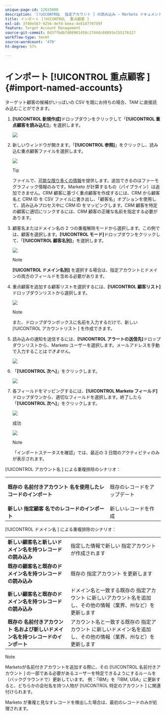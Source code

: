 ```yaml
---
unique-page-id: 12615800
description: '[!UICONTROL  指定アカウント ] の読み込み – Marketo ドキュメント – 製品ドキュメント'
title: インポート [!UICONTROL  重点顧客 ]
exl-id: 3f40e567-9256-4efd-beea-4e818770759f
feature: Target Account Management
source-git-commit: 0d37fbdb7d08901458c1744dc68893e155176327
workflow-type: tm+mt
source-wordcount: '479'
ht-degree: 57%

---
```


# インポート [!UICONTROL  重点顧客 ] {#import-named-accounts}

ターゲット顧客の候補がいっぱいの CSV を既にお持ちの場合、TAM に直接読み込むことができます。

1. **[!UICONTROL 新規作成]**&#x200B;ドロップダウンをクリックして「**[!UICONTROL 重点顧客を読み込む]**」を選択します。

   ![](assets/inaone.png)

1. 新しいウィンドウが開きます。「**[!UICONTROL 参照]**」をクリックし、読み込む重点顧客ファイルを選択します。

   ![](assets/inatwo.png)

   >[!TIP]
   >
   >ファイルで、[可能な限り多くの情報](/help/marketo/product-docs/target-account-management/target/named-accounts/named-account-overview.md#named-account-attributes)を提供します。追加できるのはファーモグラフィック情報のみです。Marketo が計算するもの（パイプライン）は追加できません。CRM 顧客に基づく重点顧客を作成するには、CRM から顧客名と CRM ID を CSV ファイルに書き出し、「顧客名」オプションを使用して、読み込みプロセス中に CRM ID をマッピングします。CRM 顧客を特定の顧客に適切にリンクするには、CRM 顧客の正確な名前を指定する必要があります。

1. 顧客名またはドメイン名の 2 つの重複解除モードから選択します。この例では、顧客を選択します。**[!UICONTROL モード]**&#x200B;ドロップダウンをクリックして、「**[!UICONTROL 顧客名別]**」を選択します。

   ![](assets/inathree.png)

   >[!NOTE]
   >
   >**[!UICONTROL ドメイン名別]** を選択する場合は、指定アカウントとドメインの両方のフィールドを含める必要があります。

1. 重点顧客を追加する顧客リストを選択するには、**[!UICONTROL 顧客リスト]**&#x200B;ドロップダウンリストから選択します。

   ![](assets/inafour.png)

   >[!NOTE]
   >
   >また、ドロップダウンボックスに名前を入力するだけで、新しい [!UICONTROL  アカウントリスト ] を作成できます。

1. 読み込みの通知を送信するには、**[!UICONTROL アラートの送信先]**&#x200B;ドロップダウンリストから、Marketo ユーザーを選択します。メールアドレスを手動で入力することは&#x200B;_できません_。

   ![](assets/inafive-2.png)

1. 「**[!UICONTROL 次へ]**」をクリックします。

   ![](assets/inasix-2.png)

1. 各フィールドをマッピングするには、**[!UICONTROL Marketo フィールド]**&#x200B;ドロップダウンから、適切なフィールドを選択します。終了したら「**[!UICONTROL 次へ]**」をクリックします。

   ![](assets/inaseven.png)

   成功

   ![](assets/inanine.png)

   >[!NOTE]
   >
   >「インポートステータスを確認」では、最近の 3 日間のアクティビティのみが表示されます。

[!UICONTROL  アカウント名 ] による重複排除のシナリオ：

<table> 
 <tbody> 
  <tr> 
   <td><strong>既存の <span class="uicontrol"> 名前付きアカウント </span> 名を使用したレコードのインポート</strong></td> 
   <td><p>既存のレコードをアップデート</p></td> 
  </tr> 
  <tr> 
   <td><strong>新しい <span class="uicontrol"> 指定顧客 </span> 名でのレコードのインポート</strong></td> 
   <td>新しいレコードを作成</td> 
  </tr> 
 </tbody> 
</table>

[!UICONTROL  ドメイン名 ] による重複排除のシナリオ：

<table> 
 <tbody> 
  <tr> 
   <td><strong>新しい顧客名と新しいドメイン名を持つレコードの読み込み</strong></td> 
   <td>指定した情報で新しい <span class="uicontrol"> 指定アカウント </span> が作成されます</td> 
  </tr> 
  <tr> 
   <td><strong>既存の顧客名と既存のドメイン名を持つレコードの読み込み</strong></td> 
   <td>既存の <span class="uicontrol"> 指定アカウント </span> を更新します</td> 
  </tr> 
   <tr> 
   <td><strong>新しい顧客名と既存のドメイン名を持つレコードの読み込み</strong></td> 
   <td>ドメイン名と一致する既存の <span class="uicontrol"> 指定アカウント </span> に新しいアカウント名を追加し、その他の情報（業界、州など）を更新します</td> 
  </tr> 
  <tr> 
   <td><strong>既存の <span class="uicontrol"> 名前付きアカウント </span> 名および新しいドメイン名を持つレコードのインポート</strong></td> 
   <td>アカウント名と一致する既存の <span class="uicontrol"> 指定アカウント </span> に新しいドメイン名を追加し、その他の情報（業界、州など）を更新します</td> 
  </tr> 
 </tbody> 
</table>

>[!NOTE]
>
>Marketoが名前付きアカウントを追加する際に、その [!UICONTROL  名前付きアカウント ] の一部である必要があるユーザーを特定できるようにするルールを（バックグラウンドで）更新しています。 例：「IBM」を「IBM, USA」に更新すると、どちらかの会社名を持つ人物が [!UICONTROL  特定のアカウント ] に関連付けられます。

Marketo が重複と見なすレコードを検出した場合は、最初のレコードのみが処理されます。
